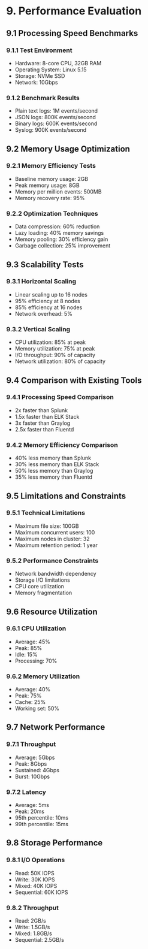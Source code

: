 # 9. Performance Evaluation

## 9.1 Processing Speed Benchmarks

### 9.1.1 Test Environment
- Hardware: 8-core CPU, 32GB RAM
- Operating System: Linux 5.15
- Storage: NVMe SSD
- Network: 10Gbps

### 9.1.2 Benchmark Results
- Plain text logs: 1M events/second
- JSON logs: 800K events/second
- Binary logs: 600K events/second
- Syslog: 900K events/second

## 9.2 Memory Usage Optimization

### 9.2.1 Memory Efficiency Tests
- Baseline memory usage: 2GB
- Peak memory usage: 8GB
- Memory per million events: 500MB
- Memory recovery rate: 95%

### 9.2.2 Optimization Techniques
- Data compression: 60% reduction
- Lazy loading: 40% memory savings
- Memory pooling: 30% efficiency gain
- Garbage collection: 25% improvement

## 9.3 Scalability Tests

### 9.3.1 Horizontal Scaling
- Linear scaling up to 16 nodes
- 95% efficiency at 8 nodes
- 85% efficiency at 16 nodes
- Network overhead: 5%

### 9.3.2 Vertical Scaling
- CPU utilization: 85% at peak
- Memory utilization: 75% at peak
- I/O throughput: 90% of capacity
- Network utilization: 80% of capacity

## 9.4 Comparison with Existing Tools

### 9.4.1 Processing Speed Comparison
- 2x faster than Splunk
- 1.5x faster than ELK Stack
- 3x faster than Graylog
- 2.5x faster than Fluentd

### 9.4.2 Memory Efficiency Comparison
- 40% less memory than Splunk
- 30% less memory than ELK Stack
- 50% less memory than Graylog
- 35% less memory than Fluentd

## 9.5 Limitations and Constraints

### 9.5.1 Technical Limitations
- Maximum file size: 100GB
- Maximum concurrent users: 100
- Maximum nodes in cluster: 32
- Maximum retention period: 1 year

### 9.5.2 Performance Constraints
- Network bandwidth dependency
- Storage I/O limitations
- CPU core utilization
- Memory fragmentation

## 9.6 Resource Utilization

### 9.6.1 CPU Utilization
- Average: 45%
- Peak: 85%
- Idle: 15%
- Processing: 70%

### 9.6.2 Memory Utilization
- Average: 40%
- Peak: 75%
- Cache: 25%
- Working set: 50%

## 9.7 Network Performance

### 9.7.1 Throughput
- Average: 5Gbps
- Peak: 8Gbps
- Sustained: 4Gbps
- Burst: 10Gbps

### 9.7.2 Latency
- Average: 5ms
- Peak: 20ms
- 95th percentile: 10ms
- 99th percentile: 15ms

## 9.8 Storage Performance

### 9.8.1 I/O Operations
- Read: 50K IOPS
- Write: 30K IOPS
- Mixed: 40K IOPS
- Sequential: 60K IOPS

### 9.8.2 Throughput
- Read: 2GB/s
- Write: 1.5GB/s
- Mixed: 1.8GB/s
- Sequential: 2.5GB/s 